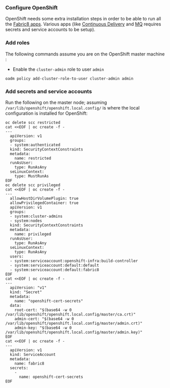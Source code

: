 ### Configure OpenShift

OpenShift needs some extra installation steps in order to be able to run all the [Fabric8 apps](fabric8Apps.html). Various apps (like [Continuous Delivery](cdelivery.html) and [MQ](mq.html) requires secrets and service accounts to be setup). 

### Add roles

The following commands assume you are on the OpenShift master machine :

* Enable the `cluster-admin` role to user `admin`

```
oadm policy add-cluster-role-to-user cluster-admin admin
```

### Add secrets and service accounts

Run the following on the master node; assuming `/var/lib/openshift/openshift.local.config/` is where the local configuration is installed for OpenShift:

```
oc delete scc restricted
cat <<EOF | oc create -f -
---
  apiVersion: v1
  groups:
  - system:authenticated
  kind: SecurityContextConstraints
  metadata:
    name: restricted
  runAsUser:
    type: RunAsAny
  seLinuxContext:
    type: MustRunAs
EOF
oc delete scc privileged
cat <<EOF | oc create -f -
---
  allowHostDirVolumePlugin: true
  allowPrivilegedContainer: true
  apiVersion: v1
  groups:
  - system:cluster-admins
  - system:nodes
  kind: SecurityContextConstraints
  metadata:
    name: privileged
  runAsUser:
    type: RunAsAny
  seLinuxContext:
    type: RunAsAny
  users:
  - system:serviceaccount:openshift-infra:build-controller
  - system:serviceaccount:default:default
  - system:serviceaccount:default:fabric8
EOF
cat <<EOF | oc create -f -
---
  apiVersion: "v1"
  kind: "Secret"
  metadata:
    name: "openshift-cert-secrets"
  data:
    root-cert: "$(base64 -w 0 /var/lib/openshift/openshift.local.config/master/ca.crt)"
    admin-cert: "$(base64 -w 0 /var/lib/openshift/openshift.local.config/master/admin.crt)"
    admin-key: "$(base64 -w 0 /var/lib/openshift/openshift.local.config/master/admin.key)"
EOF
cat <<EOF | oc create -f -
---
  apiVersion: v1
  kind: ServiceAccount
  metadata:
    name: fabric8
  secrets:
    -
      name: openshift-cert-secrets
EOF
```